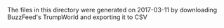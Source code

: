 The files in this directory were generated on 2017-03-11 by downloading
BuzzFeed's TrumpWorld and exporting it to CSV
